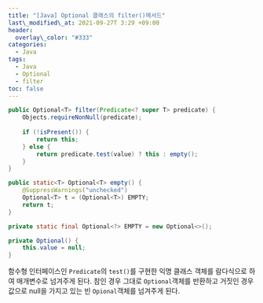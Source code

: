 ```yaml
---
title: "[Java] Optional 클래스의 filter()메서드"
last\_modified\_at: 2021-09-27T 3:29 +09:00
header:
  overlay\_color: "#333"
categories:
  - Java
tags:
  - Java
  - Optional
  - filter
toc: false
---
```

```java
public Optional<T> filter(Predicate<? super T> predicate) {
    Objects.requireNonNull(predicate);
    
    if (!isPresent()) {
        return this;
    } else {
        return predicate.test(value) ? this : empty();
    }
} 
```

```java
public static<T> Optional<T> empty() {
    @SuppressWarnings("unchecked")
    Optional<T> t = (Optional<T>) EMPTY;
    return t;
}
```

```java
private static final Optional<?> EMPTY = new Optional<>();
```

```java
private Optional() {
    this.value = null;
}     
```

함수형 인터페이스인 `Predicate`의 `test()`를 구현한 익명 클래스 객체를 람다식으로 하여 매개변수로 넘겨주게 된다.
참인 경우 그대로 `Optional`객체를 반환하고 거짓인 경우 값으로 null을 가지고 있는 빈 `Opional`객체를 넘겨주게 된다.
